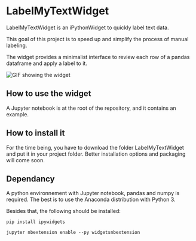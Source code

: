 # LabelMyTextWidget

LabelMyTextWidget is an iPythonWidget to quickly label text data.

This goal of this project is to speed up and simplify the process of manual labeling.

The widget provides a minimalist interface to review each row of a pandas dataframe and apply a label to it.

![GIF showing the widget](https://github.com/tchambon/LabelMyTextWidget/blob/master/LabelMyTextWidget.gif "GIF Widget")


## How to use the widget

A Jupyter notebook is at the root of the repository, and it contains an example.

## How to install it

For the time being, you have to download the folder LabelMyTextWidget and put it in your project folder.
Better installation options and packaging will come soon.


## Dependancy 

A python environnement with Jupyter notebook, pandas and numpy is required.
The best is to use the Anaconda distribution with Python 3.

Besides that, the following should be installed:

```shell
pip install ipywidgets

jupyter nbextension enable --py widgetsnbextension
```